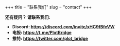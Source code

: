 +++
title = "联系我们"
slug = "contact"
+++

**还有疑问？ 请联系我们:**

- **Discord: https://discord.com/invite/xHC9fBfeVW**
- **电报: https://t.me/PlotBridge**
- **推特: https://twitter.com/plot_bridge**
